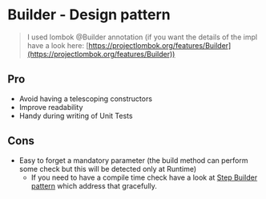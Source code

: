 Builder - Design pattern
==========================================
> I used lombok @Builder annotation (if you want the details of the impl have a look here: [https://projectlombok.org/features/Builder](https://projectlombok.org/features/Builder))
## Pro
* Avoid having a telescoping constructors
* Improve readability
* Handy during writing of Unit Tests

## Cons
* Easy to forget a mandatory parameter (the build method can perform some check but this will be detected only at Runtime)
  * If you need to have a compile time check have a look at [Step Builder pattern](../step-builder/README.md) which address that gracefully.
